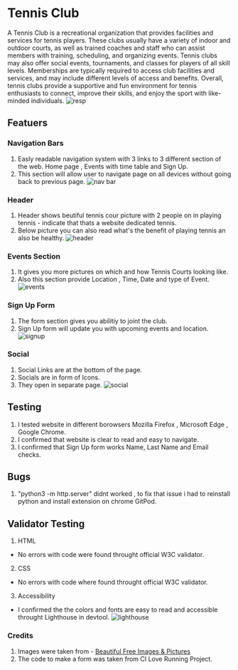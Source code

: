 # Tennis Club

A Tennis Club is a recreational organization that provides facilities and services for tennis players. These clubs usually have a variety of indoor and outdoor courts, as well as trained coaches and staff who can assist members with training, scheduling, and organizing events. Tennis clubs may also offer social events, tournaments, and classes for players of all skill levels. Memberships are typically required to access club facilities and services, and may include different levels of access and benefits. Overall, tennis clubs provide a supportive and fun environment for tennis enthusiasts to connect, improve their skills, and enjoy the sport with like-minded individuals.
![resp](https://user-images.githubusercontent.com/122694703/220438146-a1dfedf3-bd7c-411c-9ffd-fa0db4768111.png)


## Featuers

### Navigation Bars
1. Easly readable navigation system with 3 links to 3 different section of the web. Home page , Events with time table and Sign Up.
2. This section will allow user to navigate page on all devices without going back to previous page.
![nav bar](https://user-images.githubusercontent.com/122694703/219702031-44df4237-f27f-4582-8029-ed939cc96f4d.png)


### Header
1. Header shows beutiful tennis cour picture with 2 people on in playing tennis - indicate that thats a website dedicated tennis.
2. Below picture you can also read what's the benefit of playing tennis an also be healthy.
![header](https://user-images.githubusercontent.com/122694703/220179810-fae83f31-fe75-42bf-b642-288b6a9750fe.png)

### Events Section
1. It gives you more pictures on which and how Tennis Courts looking like.
2. Also this section provide Location , Time, Date and type of Event.
![events](https://user-images.githubusercontent.com/122694703/220181541-bb28adb0-f6ee-4672-820a-dee4b616092c.png)


### Sign Up Form
1. The form section gives you abilitiy to joint the club.
2. Sign Up form will update you with upcoming events and location.
![signup](https://user-images.githubusercontent.com/122694703/220181265-a35fe3d2-a764-4933-b962-3bd69541f2c4.png)

### Social
1. Social Links are at the bottom of the page.
2. Socials are in form of Icons.
3. They open in separate page.
![social](https://user-images.githubusercontent.com/122694703/220182665-c9f634ae-70cc-42d9-b2ec-fe20b44d4a81.png)

## Testing
1. I tested website in different borowsers Mozilla Firefox , Microsoft Edge , Google Chrome.
2. I confirmed that website is clear to read and easy to navigate.
3. I confirmed that Sign Up form works Name, Last Name and Email checks.

## Bugs
1. "python3 -m http.server" didnt worked , to fix that issue i had to reinstall python and install extension on chrome GitPod.


## Validator Testing 
1. HTML
  * No errors with code were found throught official W3C validator.
2. CSS
  * No errors with code where found throught official W3C validator.
3. Accessibility 
  * I confirmed the the colors and fonts are easy to read and accessible throught Lighthouse  in devtool.
![lighthouse](https://user-images.githubusercontent.com/122694703/220185723-90e828da-f150-4575-911d-96da62e2b31c.png)

### Credits
1. Images were taken from - [Beautiful Free Images & Pictures](https://unsplash.com/)
2. The code to make a form was taken from CI Love Running Project.
